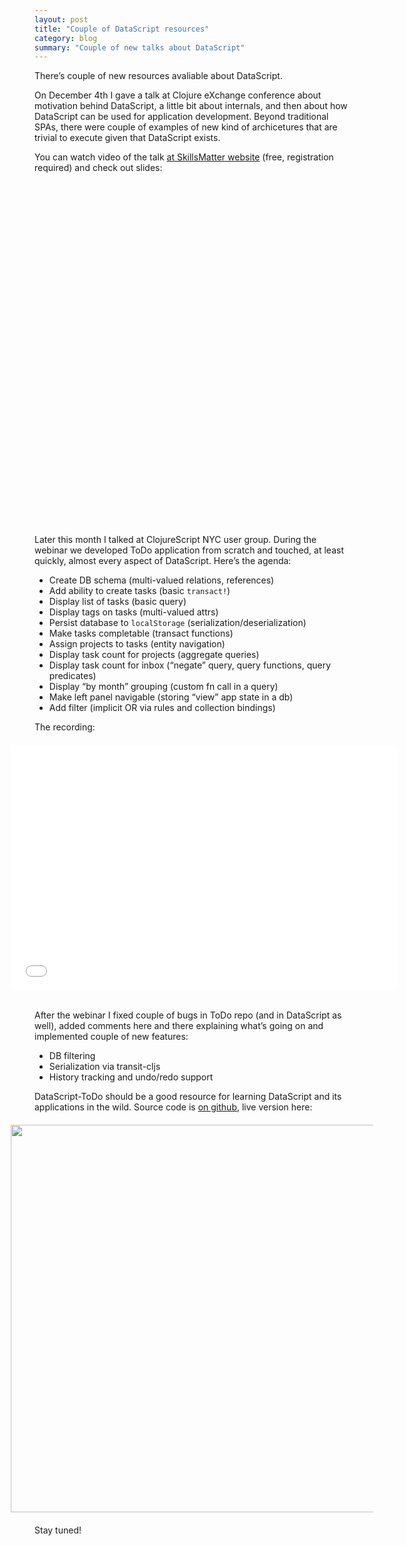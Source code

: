 ```yaml
---
layout: post
title: "Couple of DataScript resources"
category: blog
summary: "Couple of new talks about DataScript"
---
```


There’s couple of new resources avaliable about DataScript.

On December 4th I gave a talk at Clojure eXchange conference about motivation behind DataScript, a little bit about internals, and then about how DataScript can be used for application development. Beyond traditional SPAs, there were couple of examples of new kind of archicetures that are trivial to execute given that DataScript exists.

You can watch video of the talk [at SkillsMatter website](https://skillsmatter.com/skillscasts/6038-datascript-for-web-development) (free, registration required) and check out slides:

<p style="margin: 20px -38px; height: 538px"><script async class="speakerdeck-embed" data-id="5ba8bad06862013296c3468088921707" data-ratio="1.33333333333333" src="//speakerdeck.com/assets/embed.js"></script></p>

Later this month I talked at ClojureScript NYC user group. During the webinar we developed ToDo application from scratch and touched, at least quickly, almost every aspect of DataScript. Here’s the agenda:

- Create DB schema (multi-valued relations, references)
- Add ability to create tasks (basic `transact!`)
- Display list of tasks (basic query)
- Display tags on tasks (multi-valued attrs)
- Persist database to `localStorage` (serialization/deserialization)
- Make tasks completable (transact functions)
- Assign projects to tasks (entity navigation)
- Display task count for projects (aggregate queries)
- Display task count for inbox (“negate” query, query functions, query predicates)
- Display “by month” grouping (custom fn call in a query)
- Make left panel navigable (storing “view” app state in a db)
- Add filter (implicit OR via rules and collection bindings)

The recording:

<p style="margin: 20px -38px; height: 404px"><iframe src="//player.vimeo.com/video/114688970?byline=0&amp;portrait=0&amp;color=ff8c84" width="620" height="393" frameborder="0" webkitallowfullscreen mozallowfullscreen allowfullscreen></iframe></p>

After the webinar I fixed couple of bugs in ToDo repo (and in DataScript as well), added comments here and there explaining what’s going on and implemented couple of new features:

- DB filtering
- Serialization via transit-cljs
- History tracking and undo/redo support

DataScript-ToDo should be a good resource for learning DataScript and its applications in the wild. Source code is [on github](https://github.com/tonsky/datascript-todo/tree/gh-pages/src), live version here:

<p class="fig" style="margin: 20px -38px;"><a href="http://tonsky.me/datascript-todo/"><img src="datascript-todo.jpg" style="width: 620px; height: 455px:" /></a></p>

Stay tuned!